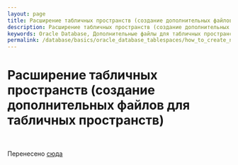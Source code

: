 ```yaml
---
layout: page
title: Расширение табличных пространств (создание дополнительных файлов для табличных пространств) - Перенесено
description: Расширение табличных пространств (создание дополнительных файлов для табличных пространств) - Перенесено
keywords: Oracle Database, Дополнительные файлы для табличных пространств, перенесено
permalink: /database/basics/oracle_database_tablespaces/how_to_create_new_tablespace/
---
```


# Расширение табличных пространств (создание дополнительных файлов для табличных пространств)

<br/>

Перенесено <a href="/docs/architecture/tablespaces/additional-tablespace/">сюда</a>
